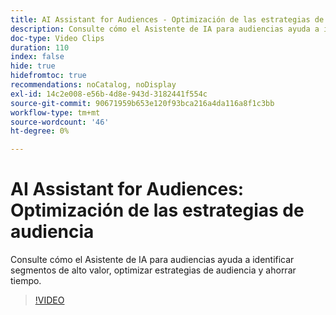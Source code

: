 ```yaml
---
title: AI Assistant for Audiences - Optimización de las estrategias de audiencia
description: Consulte cómo el Asistente de IA para audiencias ayuda a identificar segmentos de alto valor, optimizar estrategias de audiencia y ahorrar tiempo.
doc-type: Video Clips
duration: 110
index: false
hide: true
hidefromtoc: true
recommendations: noCatalog, noDisplay
exl-id: 14c2e008-e56b-4d8e-943d-3182441f554c
source-git-commit: 90671959b653e120f93bca216a4da116a8f1c3bb
workflow-type: tm+mt
source-wordcount: '46'
ht-degree: 0%

---
```


# AI Assistant for Audiences: Optimización de las estrategias de audiencia

Consulte cómo el Asistente de IA para audiencias ayuda a identificar segmentos de alto valor, optimizar estrategias de audiencia y ahorrar tiempo.

<!-- 62_S508_3442517_109_ai-assistant-for-audiences-optimizing-audience-strategies -->
>[!VIDEO](https://video.tv.adobe.com/v/3459663/?learn=on&enablevpops=true&captions=spa)
